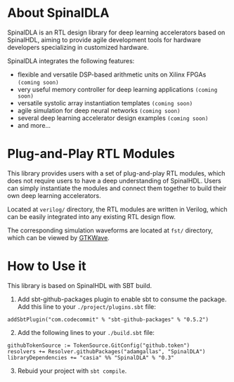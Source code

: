 # About SpinalDLA
SpinalDLA is an RTL design library for deep learning accelerators based on SpinalHDL, aiming to provide agile development tools for hardware developers specializing in customized hardware.

SpinalDLA integrates the following features:

- flexible and versatile DSP-based arithmetic units on Xilinx FPGAs ```(coming soon)```
- very useful memory controller for deep learning applications ```(coming soon)```
- versatile systolic array instantiation templates ```(coming soon)```
- agile simulation for deep neural networks ```(coming soon)```
- several deep learning accelerator design examples ```(coming soon)```
- and more...

# Plug-and-Play RTL Modules

This library provides users with a set of plug-and-play RTL modules, which does not require users to have a deep understanding of SpinalHDL. Users can simply instantiate the modules and connect them together to build their own deep learning accelerators.

Located at ```verilog/``` directory, the RTL modules are written in Verilog, which can be easily integrated into any existing RTL design flow.

The corresponding simulation waveforms are located at ```fst/``` directory, which can be viewed by [GTKWave](http://gtkwave.sourceforge.net/).

# How to Use it
This library is based on SpinalHDL with SBT build.

1. Add sbt-github-packages plugin to enable sbt to consume the package. Add this line to your `./project/plugins.sbt` file:
```
addSbtPlugin("com.codecommit" % "sbt-github-packages" % "0.5.2")
```
2. Add the following lines to your `./build.sbt` file:
```
githubTokenSource := TokenSource.GitConfig("github.token")
resolvers += Resolver.githubPackages("adamgallas", "SpinalDLA")
libraryDependencies += "casia" %% "SpinalDLA" % "0.3"
```

3. Rebuid your project with `sbt compile`.